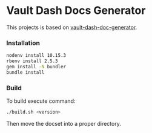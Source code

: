 Vault Dash Docs Generator
=========================

This projects is based on [vault-dash-doc-generator](https://github.com/bartoszj/vault-dash-doc-generator).

### Installation

```bash
nodenv install 10.15.3
rbenv install 2.5.3
gem install -N bundler
bundle install
```

### Build

To build execute command:

```bash
./build.sh <version>
```

Then move the docset into a proper directory.
